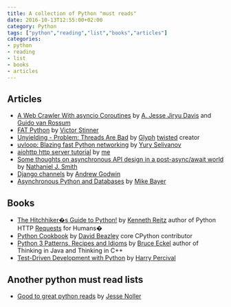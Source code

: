 ```yaml
---
title: A collection of Python "must reads"
date: 2016-10-13T12:55:00+02:00
category: Python
tags: ["python","reading","list","books","articles"]
categories:
- python
- reading
- list
- books
- articles
---
```


## Articles

- [A Web Crawler With asyncio Coroutines](http://aosabook.org/en/500L/a-web-crawler-with-asyncio-coroutines.html) by [A. Jesse Jiryu Davis](https://emptysqua.re/blog/) and [Guido van Rossum](https://gvanrossum.github.io/)
- [FAT Python](http://faster-cpython.readthedocs.io/fat_python.html) by [Victor Stinner](http://haypo-notes.readthedocs.io/)
- [Unyielding - Problem: Threads Are Bad](https://glyph.twistedmatrix.com/2014/02/unyielding.html) by [Glyph](http://glyph.twistedmatrix.com/) [twisted](https://twistedmatrix.com/trac/) creator
- [uvloop: Blazing fast Python networking](https://magic.io/blog/uvloop-blazing-fast-python-networking/) by [Yury Selivanov](https://github.com/1st1)
- [aiohttp http server tutorial](http://aiohttp.readthedocs.io/en/stable/tutorial.html#aiohttp-tutorial) by [me](https://asoldatenko.com)
- [Some thoughts on asynchronous API design in a post-async/await world](https://vorpus.org/blog/some-thoughts-on-asynchronous-api-design-in-a-post-asyncawait-world/) by [Nathaniel J. Smith](https://vorpus.org/)
- [Django channels](https://channels.readthedocs.io/en/stable/) by [Andrew Godwin](https://twitter.com/andrewgodwin)
- [Asynchronous Python and Databases](http://techspot.zzzeek.org/2015/02/15/asynchronous-python-and-databases/) by [Mike Bayer](https://twitter.com/zzzeek)

## Books

- [The Hitchhiker�s Guide to Python!](http://docs.python-guide.org/en/latest/) by [Kenneth Reitz](http://www.kennethreitz.org/) author of Python HTTP [Requests](https://github.com/kennethreitz/requests) for Humans�
- [Python Cookbook](http://chimera.labs.oreilly.com/books/1230000000393/index.html) by [David Beazley](http://dabeaz.com) core CPython contributor
- [Python 3 Patterns, Recipes and Idioms](https://python-3-patterns-idioms-test.readthedocs.io/en/latest/index.html) by [Bruce Eckel](http://bruceeckel.github.io/) author of Thinking in Java and Thinking in C++
- [Test-Driven Development with Python](http://chimera.labs.oreilly.com/books/1234000000754/index.html) by [Harry Percival](https://twitter.com/hjwp)

## Another python must read lists

- [Good to great python reads](http://jessenoller.com/good-to-great-python-reads/) by [Jesse Noller](https://github.com/jnoller)
